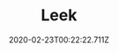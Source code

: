 ---
templateKey: blog-post
featuredpost: false
date: 2020-02-23T00:22:22.711Z
title: Leek
description: A tasty relative of the onion.
type: vegetable
sellPrice: 60
energy: 40
health: 18
featuredimage: /img/Leek.png
tags:
  - Spring
  - Salad
  - Spring Seeds
  - Spring Foraging Bundle
  - George
  - pickles
---